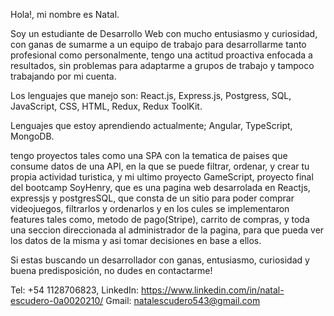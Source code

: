 Hola!, mi nombre es Natal.

Soy un estudiante de Desarrollo Web con mucho entusiasmo y curiosidad, con ganas de sumarme a un equipo de trabajo para desarrollarme tanto profesional como personalmente, tengo una actitud proactiva enfocada a resultados, sin problemas para adaptarme a grupos de trabajo y tampoco trabajando por mi cuenta.

Los lenguajes que manejo son: React.js, Express.js, Postgress, SQL, JavaScript, CSS, HTML, Redux, Redux ToolKit.

Lenguajes que estoy aprendiendo actualmente; Angular, TypeScript, MongoDB.

tengo proyectos tales como una SPA con la tematica de paises que consume datos de una API, en la que se puede filtrar, ordenar, y crear tu propia actividad turistica,
y mi ultimo proyecto GameScript, proyecto final del bootcamp SoyHenry, que es una pagina web desarrolada en Reactjs, expressjs y postgresSQL, que consta de un sitio para poder comprar videojuegos, filtrarlos y ordenarlos y en los cules se
implementaron features tales como, metodo de pago(Stripe), carrito de compras, y toda una seccion direccionada al administrador de la pagina, para que pueda ver los datos de la misma
y asi tomar decisiones en base a ellos.

Si estas buscando un desarrollador con ganas, entusiasmo, curiosidad y buena predisposición, no dudes en contactarme!

Tel: +54 1128706823,
LinkedIn: https://www.linkedin.com/in/natal-escudero-0a0020210/
Gmail: natalescudero543@gmail.com
